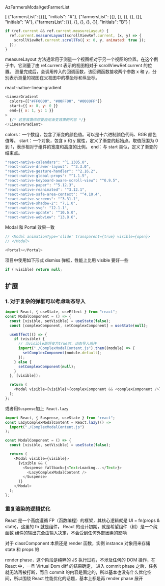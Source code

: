 AzFarmersModal/getFarmerList

[
{"farmersList": [{}], "initials": "#"},
{"farmersList": [{}, {}, {}, {}, {}], "initials": "A"}, {"farmersList": [{}, {}, {}, {}, {}], "initials": "B"}
]

```js
if (ref.current && ref.current.measureLayout) {
  ref.current.measureLayout(scrollViewRef.current, (x, y) => {
    scrollViewRef.current.scrollTo({ x: 0, y, animated: true });
  });
}
```

measureLayout 方法通常用于测量一个视图相对于另一个视图的位置。在这个例子中，它测量了由 ref.current 表示的视图相对于 scrollViewRef.current 的位置。
测量完成后，会调用传入的回调函数，该回调函数接收两个参数 x 和 y，分别表示测量的视图在父视图中的横坐标和纵坐标。

react-native-linear-gradient

```js
<LinearGradient
  colors={["#FF0000", "#00FF00", "#0000FF"]}
  start={{ x: 0, y: 0 }}
  end={{ x: 1, y: 1 }}
>
  {/* 这里放置你想要应用渐变效果的内容 */}
</LinearGradient>
```

colors：一个数组，包含了渐变的颜色值。可以是十六进制颜色代码、RGB 颜色值等。
start：一个对象，包含 x 和 y 属性，定义了渐变的起始点。取值范围为 0 到 1，表示相对于组件的宽度和高度的比例。
end：与 start 类似，定义了渐变的结束点。

```js
"react-native-calendars": "^1.1305.0",
"react-native-drawer-layout": "^3.3.0",
"react-native-gesture-handler": "^2.16.2",
"react-native-global-props": "^1.1.5",
"react-native-keyboard-aware-scroll-view": "^0.9.5",
"react-native-paper": "^5.12.3",
"react-native-reanimated": "^3.12.1",
"react-native-safe-area-context": "^4.10.4",
"react-native-screens": "^3.31.1",
"react-native-shadow-2": "7.1.0",
"react-native-svg": "12.1.1",
"react-native-update": "^10.6.0",
"react-native-webview": "13.8.6",
```

Modal 和 Portal 效果一致

```js
// <Modal animationType='slide' transparent={true} visible={open}>
// </Modal>

<Portal></Portal>
```

项目中使用如下形式 dismiss 弹框，性能上比用 visible 要好一些

```js
if (!visible) return null;
```

## 扩展

### 1. 对于复杂的弹框可以考虑动态导入

```js
import React, { useState, useEffect } from "react";
const ModalComponent = () => {
  const [visible, setVisible] = useState(false);
  const [complexComponent, setComplexComponent] = useState(null);

  useEffect(() => {
    if (visible) {
      // 当visible即将变为true时，动态导入组件
      import("./ComplexModalContent.js").then((module) => {
        setComplexComponent(module.default);
      });
    } else {
      setComplexComponent(null);
    }
  }, [visible]);

  return (
    <Modal visible={visible}>{complexComponent && <complexComponent />}</Modal>
  );
};
```

或者用`Suspense`加上` React.lazy`

```js
import React, { Suspense, useState } from "react";
const LazyComplexModalContent = React.lazy(() =>
  import("./ComplexModalContent.js")
);

const ModalComponent = () => {
  const [visible, setVisible] = useState(false);

  return (
    <Modal visible={visible}>
      {visible && (
        <Suspense fallback={<Text>Loading...</Text>}>
          <LazyComplexModalContent />
        </Suspense>
      )}
    </Modal>
  );
};
```

### 重复渲染的逻辑优化

React 是一个高度遵循 FP（函数编程）的框架，其核心逻辑就是 UI = fn(props & state)，这里的 fn 就是组件， React 的设计初期，就是希望组件（树）是一个纯函数
组件的输出完全由输入决定，不会受到任何外部因素的影响

对于 classComponent 本质还是 render 函数，实例 instance 对象用来存储 state 和 props 的

render phase，这个阶段是纯粹的 JS 执行过程，不涉及任何的 DOM 操作，在 React 中，一旦 Virtual Dom diff 的结果确定， 进入 commit phase 之后，任务就无法再被打断，而且 commit 的内容是固定的，所以基本也没有什么优化空间，所以围绕 React 性能优化的话题，基本上都是再 render phase 展开
